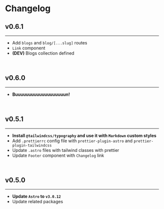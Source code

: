 # Changelog

## v0.6.1

<hr>

- Add `blogs` and `blog/[...slug]` routes
- `Link` component
- **(DEV)** Blogs collection defined

<br>

## v0.6.0

<hr>

- **Buuuuuuuuuuuuuuuuuuun!**

<br>

## v0.5.1

<hr>

- **Install `@tailwindcss/typography` and use it with `Markdown` custom styles**
- Add `.prettierrc` config file with `prettier-plugin-astro` and `prettier-plugin-tailwindcss`
- Update `.astro` files with tailwind classes with prettier
- Update `Footer` component with `Changelog` link

<br>

## v0.5.0

<hr>

- **Update `Astro` to `v3.0.12`**
- Update related packages
